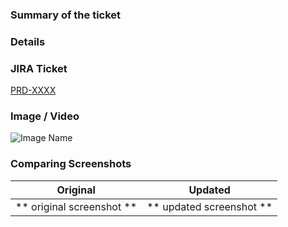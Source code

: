 ### Summary of the ticket 


### Details 


### JIRA Ticket
   [PRD-XXXX](https://inai.atlassian.net/browse/PRD-XXXX)
   
 
### Image / Video
 
 ![Image Name](https://...)  

### Comparing Screenshots 

Original                    |   Updated 
:------------------------------:|:----------------------------:
** original screenshot **       |  ** updated screenshot ** 
